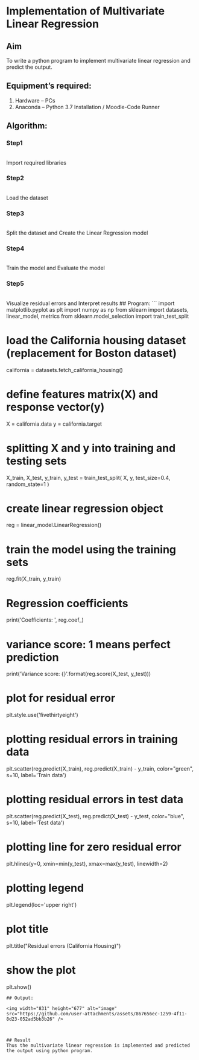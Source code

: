 # Implementation of Multivariate Linear Regression
## Aim
To write a python program to implement multivariate linear regression and predict the output.
## Equipment’s required:
1.	Hardware – PCs
2.	Anaconda – Python 3.7 Installation / Moodle-Code Runner
## Algorithm:
### Step1
<br>
Import required libraries


### Step2
<br>
Load the dataset


### Step3
<br>
Split the dataset and Create the Linear Regression model

### Step4
<br>
Train the model and Evaluate the model


### Step5
<br>
Visualize residual errors and Interpret results
## Program:
```
import matplotlib.pyplot as plt
import numpy as np
from sklearn import datasets, linear_model, metrics
from sklearn.model_selection import train_test_split

# load the California housing dataset (replacement for Boston dataset)
california = datasets.fetch_california_housing()

# define features matrix(X) and response vector(y)
X = california.data
y = california.target

# splitting X and y into training and testing sets
X_train, X_test, y_train, y_test = train_test_split(
    X, y, test_size=0.4, random_state=1
)

# create linear regression object
reg = linear_model.LinearRegression()

# train the model using the training sets
reg.fit(X_train, y_train)

# Regression coefficients
print('Coefficients: ', reg.coef_)

# variance score: 1 means perfect prediction
print('Variance score: {}'.format(reg.score(X_test, y_test)))

# plot for residual error
plt.style.use('fivethirtyeight')

# plotting residual errors in training data
plt.scatter(reg.predict(X_train), reg.predict(X_train) - y_train,
            color="green", s=10, label='Train data')

# plotting residual errors in test data
plt.scatter(reg.predict(X_test), reg.predict(X_test) - y_test,
            color="blue", s=10, label='Test data')

# plotting line for zero residual error
plt.hlines(y=0, xmin=min(y_test), xmax=max(y_test), linewidth=2)

# plotting legend
plt.legend(loc='upper right')

# plot title
plt.title("Residual errors (California Housing)")

# show the plot
plt.show()



```
## Output:

<img width="831" height="677" alt="image" src="https://github.com/user-attachments/assets/867656ec-1259-4f11-8d23-052ad5bb3b26" />



## Result
Thus the multivariate linear regression is implemented and predicted the output using python program.
